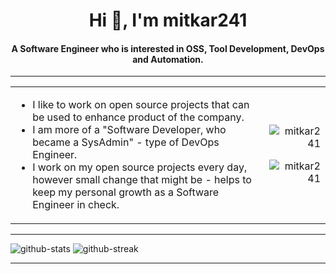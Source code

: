 <h1 align="center">
  Hi 👋, I'm mitkar241
</h1>
<h4 align="center">
  A Software Engineer who is interested in OSS, Tool Development, DevOps and Automation.
</h4>

---

<table>
  <tr>
    <td>
      <ul>
        <li>I like to work on open source projects that can be used to enhance product of the company.</li>
        <li>I am more of a "Software Developer, who became a SysAdmin" - type of DevOps Engineer.</li>
        <li>I work on my open source projects every day, however small change that might be - helps to keep my personal growth as a Software Engineer in check.</li>
      </ul>
    </td>
    <td>
      <p align="right">
        <img src="https://komarev.com/ghpvc/?username=mitkar241&label=Profile%20views&color=0e75b6&style=flat" alt="mitkar241" />
      </p>
      <p align="right">
        <img src="https://github-readme-stats.vercel.app/api/top-langs?username=mitkar241&show_icons=true&locale=en&layout=compact" alt="mitkar241" />
      </p>
    </td>
  </tr>
</table>

---

![github-stats](https://github-readme-stats.vercel.app/api?username=mitkar241&show_icons=true&locale=en) ![github-streak](https://github-readme-streak-stats.herokuapp.com/?user=mitkar241)

---
